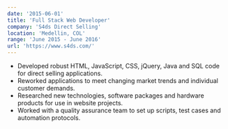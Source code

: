 ```yaml
---
date: '2015-06-01'
title: 'Full Stack Web Developer'
company: 'S4ds Direct Selling'
location: 'Medellin, COL'
range: 'June 2015 - June 2016'
url: 'https://www.s4ds.com/'
---
```


- Developed robust HTML, JavaScript, CSS, jQuery, Java and SQL code for direct selling applications.
- Reworked applications to meet changing market trends and individual customer demands.
- Researched new technologies, software packages and hardware products for use in website projects.
- Worked with a quality assurance team to set up scripts, test cases and automation protocols.
